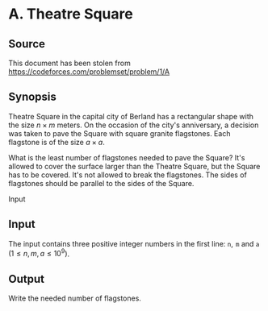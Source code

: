A. Theatre Square
=================

Source
------

This document has been stolen from <https://codeforces.com/problemset/problem/1/A>

Synopsis
--------

Theatre Square in the capital city of Berland has a rectangular shape with the size $n × m$ meters. On the occasion of the city's anniversary, a decision was taken to pave the Square with square granite flagstones. Each flagstone is of the size $a × a$.

What is the least number of flagstones needed to pave the Square? It's allowed to cover the surface larger than the Theatre Square, but the Square has to be covered. It's not allowed to break the flagstones. The sides of flagstones should be parallel to the sides of the Square.

Input

Input
-----

The input contains three positive integer numbers in the first line: `n`,  `m` and `a` $(1 ≤  n, m, a ≤ 10^9)$.

Output
------

Write the needed number of flagstones.
